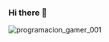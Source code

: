### Hi there 👋
![programacion_gamer_001](https://github.com/iNandez/iNandez/assets/84351948/b764b0ba-0bd5-4ca7-a27d-4b7819025d4b)
